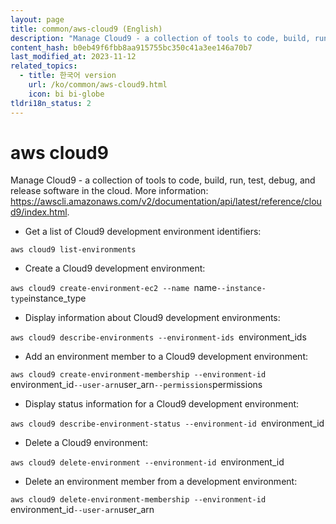 ```yaml
---
layout: page
title: common/aws-cloud9 (English)
description: "Manage Cloud9 - a collection of tools to code, build, run, test, debug, and release software in the cloud."
content_hash: b0eb49f6fbb8aa915755bc350c41a3ee146a70b7
last_modified_at: 2023-11-12
related_topics:
  - title: 한국어 version
    url: /ko/common/aws-cloud9.html
    icon: bi bi-globe
tldri18n_status: 2
---
```

# aws cloud9

Manage Cloud9 - a collection of tools to code, build, run, test, debug, and release software in the cloud.
More information: <https://awscli.amazonaws.com/v2/documentation/api/latest/reference/cloud9/index.html>.

- Get a list of Cloud9 development environment identifiers:

`aws cloud9 list-environments`

- Create a Cloud9 development environment:

`aws cloud9 create-environment-ec2 --name `<span class="tldr-var badge badge-pill bg-dark-lm bg-white-dm text-white-lm text-dark-dm font-weight-bold">name</span>` --instance-type `<span class="tldr-var badge badge-pill bg-dark-lm bg-white-dm text-white-lm text-dark-dm font-weight-bold">instance_type</span>

- Display information about Cloud9 development environments:

`aws cloud9 describe-environments --environment-ids `<span class="tldr-var badge badge-pill bg-dark-lm bg-white-dm text-white-lm text-dark-dm font-weight-bold">environment_ids</span>

- Add an environment member to a Cloud9 development environment:

`aws cloud9 create-environment-membership --environment-id `<span class="tldr-var badge badge-pill bg-dark-lm bg-white-dm text-white-lm text-dark-dm font-weight-bold">environment_id</span>` --user-arn `<span class="tldr-var badge badge-pill bg-dark-lm bg-white-dm text-white-lm text-dark-dm font-weight-bold">user_arn</span>` --permissions `<span class="tldr-var badge badge-pill bg-dark-lm bg-white-dm text-white-lm text-dark-dm font-weight-bold">permissions</span>

- Display status information for a Cloud9 development environment:

`aws cloud9 describe-environment-status --environment-id `<span class="tldr-var badge badge-pill bg-dark-lm bg-white-dm text-white-lm text-dark-dm font-weight-bold">environment_id</span>

- Delete a Cloud9 environment:

`aws cloud9 delete-environment --environment-id `<span class="tldr-var badge badge-pill bg-dark-lm bg-white-dm text-white-lm text-dark-dm font-weight-bold">environment_id</span>

- Delete an environment member from a development environment:

`aws cloud9 delete-environment-membership --environment-id `<span class="tldr-var badge badge-pill bg-dark-lm bg-white-dm text-white-lm text-dark-dm font-weight-bold">environment_id</span>` --user-arn `<span class="tldr-var badge badge-pill bg-dark-lm bg-white-dm text-white-lm text-dark-dm font-weight-bold">user_arn</span>
